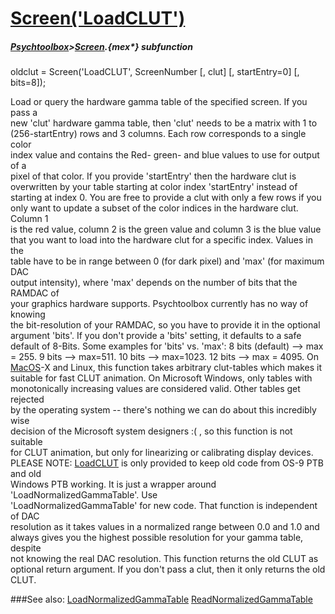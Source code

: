 # [Screen('LoadCLUT')](Screen-LoadCLUT) 
##### [Psychtoolbox](Psychtoolbox)>[Screen](Screen).{mex*} subfunction

oldclut = Screen('LoadCLUT', ScreenNumber [, clut] [, startEntry=0] [, bits=8]);

Load or query the hardware gamma table of the specified screen. If you pass a  
new 'clut' hardware gamma table, then 'clut' needs to be a matrix with 1 to  
(256-startEntry) rows and 3 columns. Each row corresponds to a single color  
index value  and contains the Red- green- and blue values to use for output of a  
pixel of that color. If you provide 'startEntry' then the hardware clut is  
overwritten by your table starting at color index 'startEntry' instead of  
starting at index 0. You are free to provide a clut with only a few rows if you  
only want to update a subset of the color indices in the hardware clut. Column 1  
is the red value, column 2 is the green value and column 3 is the blue value  
that you want to load into the hardware clut for a specific index. Values in the  
table have to be in range between 0 (for dark pixel) and 'max' (for maximum DAC  
output intensity), where 'max' depends on the number of bits that the RAMDAC of  
your graphics hardware supports. Psychtoolbox currently has no way of knowing  
the bit-resolution of your RAMDAC, so you have to provide it in the optional  
argument 'bits'. If you don't provide a 'bits' setting, it defaults to a safe  
default of 8-Bits. Some examples for 'bits' vs. 'max': 8 bits (default) --\> max  
= 255. 9 bits --\> max=511. 10 bits --\> max=1023. 12 bits --\> max = 4095. On  
[MacOS](MacOS)-X and Linux, this function takes arbitrary clut-tables which makes it  
suitable for fast CLUT animation. On Microsoft Windows, only tables with  
monotonically increasing values are considered valid. Other tables get rejected  
by the operating system -- there's nothing we can do about this incredibly wise  
decision of the Microsoft system designers :( , so this function is not suitable  
for CLUT animation, but only for linearizing or calibrating display devices.  
PLEASE NOTE: [LoadCLUT](LoadCLUT) is only provided to keep old code from OS-9 PTB and old  
Windows PTB working. It is just a wrapper around 'LoadNormalizedGammaTable'. Use  
'LoadNormalizedGammaTable' for new code. That function is independent of DAC  
resolution as it takes values in a normalized range between 0.0 and 1.0 and  
always gives you the highest possible resolution for your gamma table, despite  
not knowing the real DAC resolution. This function returns the old CLUT as  
optional return argument. If you don't pass a clut, then it only returns the old  
CLUT.  


###See also:
[LoadNormalizedGammaTable](Screen-LoadNormalizedGammaTable) [ReadNormalizedGammaTable](Screen-ReadNormalizedGammaTable)
